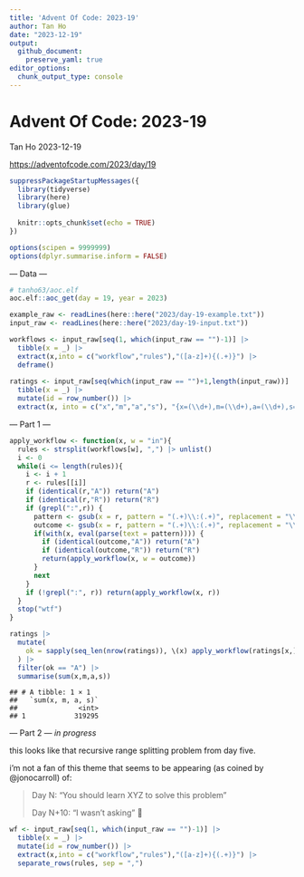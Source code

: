 ```yaml
---
title: 'Advent Of Code: 2023-19'
author: Tan Ho
date: "2023-12-19"
output: 
  github_document:
    preserve_yaml: true
editor_options: 
  chunk_output_type: console
---
```


Advent Of Code: 2023-19
================
Tan Ho
2023-12-19

<https://adventofcode.com/2023/day/19>

``` r
suppressPackageStartupMessages({
  library(tidyverse)
  library(here)
  library(glue)
  
  knitr::opts_chunk$set(echo = TRUE)
})

options(scipen = 9999999)
options(dplyr.summarise.inform = FALSE)
```

— Data —

``` r
# tanho63/aoc.elf
aoc.elf::aoc_get(day = 19, year = 2023)
```

``` r
example_raw <- readLines(here::here("2023/day-19-example.txt"))
input_raw <- readLines(here::here("2023/day-19-input.txt"))

workflows <- input_raw[seq(1, which(input_raw == "")-1)] |> 
  tibble(x = _) |> 
  extract(x,into = c("workflow","rules"),"([a-z]+){(.+)}") |> 
  deframe()
  
ratings <- input_raw[seq(which(input_raw == "")+1,length(input_raw))] |> 
  tibble(x = _) |> 
  mutate(id = row_number()) |> 
  extract(x, into = c("x","m","a","s"), "{x=(\\d+),m=(\\d+),a=(\\d+),s=(\\d+)}", convert = TRUE)
```

— Part 1 —

``` r
apply_workflow <- function(x, w = "in"){
  rules <- strsplit(workflows[w], ",") |> unlist()
  i <- 0
  while(i <= length(rules)){
    i <- i + 1
    r <- rules[[i]]
    if (identical(r,"A")) return("A")
    if (identical(r,"R")) return("R")
    if (grepl(":",r)) {
      pattern <- gsub(x = r, pattern = "(.+)\\:(.+)", replacement = "\\1")
      outcome <- gsub(x = r, pattern = "(.+)\\:(.+)", replacement = "\\2")
      if(with(x, eval(parse(text = pattern)))) {
        if (identical(outcome,"A")) return("A")
        if (identical(outcome,"R")) return("R")
        return(apply_workflow(x, w = outcome))
      }
      next
    }
    if (!grepl(":", r)) return(apply_workflow(x, r))
  }
  stop("wtf")
}

ratings |> 
  mutate(
    ok = sapply(seq_len(nrow(ratings)), \(x) apply_workflow(ratings[x,]))
  ) |> 
  filter(ok == "A") |> 
  summarise(sum(x,m,a,s))
```

    ## # A tibble: 1 × 1
    ##   `sum(x, m, a, s)`
    ##               <int>
    ## 1            319295

— Part 2 — *in progress*

this looks like that recursive range splitting problem from day five.

i’m not a fan of this theme that seems to be appearing (as coined by
@jonocarroll) of:

> Day N: “You should learn XYZ to solve this problem”
>
> Day N+10: “I wasn’t asking” :muscle:

``` r
wf <- input_raw[seq(1, which(input_raw == "")-1)] |> 
  tibble(x = _) |> 
  mutate(id = row_number()) |> 
  extract(x,into = c("workflow","rules"),"([a-z]+){(.+)}") |> 
  separate_rows(rules, sep = ",")
```
